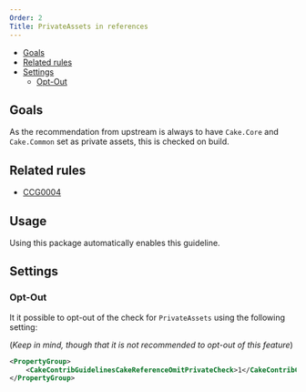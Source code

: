 ```yaml
---
Order: 2
Title: PrivateAssets in references
---
```


- [Goals](#Goals)
- [Related rules](#Related-rules)
- [Settings](#Settings)
  - [Opt-Out](#Opt-Out)

## Goals

As the recommendation from upstream is always to have `Cake.Core` and `Cake.Common` set as private assets, this is checked on build.

## Related rules

 * [CCG0004](../rules/ccg0004)

## Usage

Using this package automatically enables this guideline.

## Settings

### Opt-Out

It it possible to opt-out of the check for `PrivateAssets` using the following setting:

(*Keep in mind, though that it is not recommended to opt-out of this feature*)

```xml
<PropertyGroup>
    <CakeContribGuidelinesCakeReferenceOmitPrivateCheck>1</CakeContribGuidelinesCakeReferenceOmitPrivateCheck>
</PropertyGroup>
```
